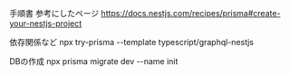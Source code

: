 手順書
参考にしたページ
https://docs.nestjs.com/recipes/prisma#create-your-nestjs-project

依存関係など
npx try-prisma --template typescript/graphql-nestjs

DBの作成
npx prisma migrate dev --name init